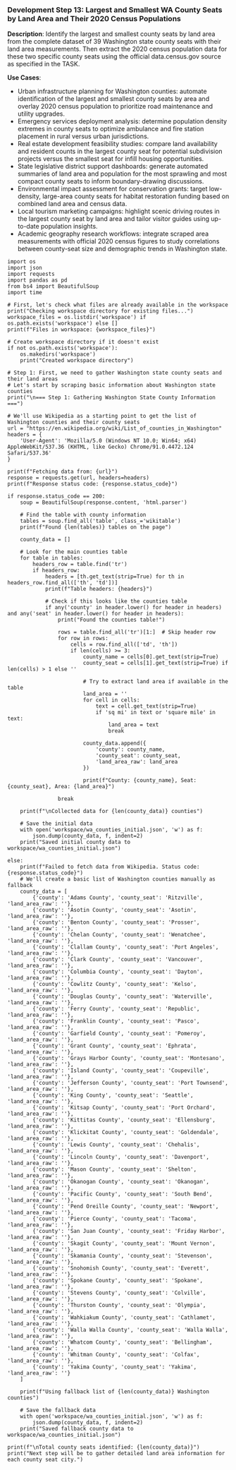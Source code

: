 ### Development Step 13: Largest and Smallest WA County Seats by Land Area and Their 2020 Census Populations

**Description**: Identify the largest and smallest county seats by land area from the complete dataset of 39 Washington state county seats with their land area measurements. Then extract the 2020 census population data for these two specific county seats using the official data.census.gov source as specified in the TASK.

**Use Cases**:
- Urban infrastructure planning for Washington counties: automate identification of the largest and smallest county seats by area and overlay 2020 census population to prioritize road maintenance and utility upgrades.
- Emergency services deployment analysis: determine population density extremes in county seats to optimize ambulance and fire station placement in rural versus urban jurisdictions.
- Real estate development feasibility studies: compare land availability and resident counts in the largest county seat for potential subdivision projects versus the smallest seat for infill housing opportunities.
- State legislative district support dashboards: generate automated summaries of land area and population for the most sprawling and most compact county seats to inform boundary-drawing discussions.
- Environmental impact assessment for conservation grants: target low-density, large-area county seats for habitat restoration funding based on combined land area and census data.
- Local tourism marketing campaigns: highlight scenic driving routes in the largest county seat by land area and tailor visitor guides using up-to-date population insights.
- Academic geography research workflows: integrate scraped area measurements with official 2020 census figures to study correlations between county-seat size and demographic trends in Washington state.

```
import os
import json
import requests
import pandas as pd
from bs4 import BeautifulSoup
import time

# First, let's check what files are already available in the workspace
print("Checking workspace directory for existing files...")
workspace_files = os.listdir('workspace') if os.path.exists('workspace') else []
print(f"Files in workspace: {workspace_files}")

# Create workspace directory if it doesn't exist
if not os.path.exists('workspace'):
    os.makedirs('workspace')
    print("Created workspace directory")

# Step 1: First, we need to gather Washington state county seats and their land areas
# Let's start by scraping basic information about Washington state counties
print("\n=== Step 1: Gathering Washington State County Information ===")

# We'll use Wikipedia as a starting point to get the list of Washington counties and their county seats
url = "https://en.wikipedia.org/wiki/List_of_counties_in_Washington"
headers = {
    'User-Agent': 'Mozilla/5.0 (Windows NT 10.0; Win64; x64) AppleWebKit/537.36 (KHTML, like Gecko) Chrome/91.0.4472.124 Safari/537.36'
}

print(f"Fetching data from: {url}")
response = requests.get(url, headers=headers)
print(f"Response status code: {response.status_code}")

if response.status_code == 200:
    soup = BeautifulSoup(response.content, 'html.parser')
    
    # Find the table with county information
    tables = soup.find_all('table', class_='wikitable')
    print(f"Found {len(tables)} tables on the page")
    
    county_data = []
    
    # Look for the main counties table
    for table in tables:
        headers_row = table.find('tr')
        if headers_row:
            headers = [th.get_text(strip=True) for th in headers_row.find_all(['th', 'td'])]
            print(f"Table headers: {headers}")
            
            # Check if this looks like the counties table
            if any('county' in header.lower() for header in headers) and any('seat' in header.lower() for header in headers):
                print("Found the counties table!")
                
                rows = table.find_all('tr')[1:]  # Skip header row
                for row in rows:
                    cells = row.find_all(['td', 'th'])
                    if len(cells) >= 3:
                        county_name = cells[0].get_text(strip=True)
                        county_seat = cells[1].get_text(strip=True) if len(cells) > 1 else ''
                        
                        # Try to extract land area if available in the table
                        land_area = ''
                        for cell in cells:
                            text = cell.get_text(strip=True)
                            if 'sq mi' in text or 'square mile' in text:
                                land_area = text
                                break
                        
                        county_data.append({
                            'county': county_name,
                            'county_seat': county_seat,
                            'land_area_raw': land_area
                        })
                        
                        print(f"County: {county_name}, Seat: {county_seat}, Area: {land_area}")
                
                break
    
    print(f"\nCollected data for {len(county_data)} counties")
    
    # Save the initial data
    with open('workspace/wa_counties_initial.json', 'w') as f:
        json.dump(county_data, f, indent=2)
    print("Saved initial county data to workspace/wa_counties_initial.json")
    
else:
    print(f"Failed to fetch data from Wikipedia. Status code: {response.status_code}")
    # We'll create a basic list of Washington counties manually as fallback
    county_data = [
        {'county': 'Adams County', 'county_seat': 'Ritzville', 'land_area_raw': ''},
        {'county': 'Asotin County', 'county_seat': 'Asotin', 'land_area_raw': ''},
        {'county': 'Benton County', 'county_seat': 'Prosser', 'land_area_raw': ''},
        {'county': 'Chelan County', 'county_seat': 'Wenatchee', 'land_area_raw': ''},
        {'county': 'Clallam County', 'county_seat': 'Port Angeles', 'land_area_raw': ''},
        {'county': 'Clark County', 'county_seat': 'Vancouver', 'land_area_raw': ''},
        {'county': 'Columbia County', 'county_seat': 'Dayton', 'land_area_raw': ''},
        {'county': 'Cowlitz County', 'county_seat': 'Kelso', 'land_area_raw': ''},
        {'county': 'Douglas County', 'county_seat': 'Waterville', 'land_area_raw': ''},
        {'county': 'Ferry County', 'county_seat': 'Republic', 'land_area_raw': ''},
        {'county': 'Franklin County', 'county_seat': 'Pasco', 'land_area_raw': ''},
        {'county': 'Garfield County', 'county_seat': 'Pomeroy', 'land_area_raw': ''},
        {'county': 'Grant County', 'county_seat': 'Ephrata', 'land_area_raw': ''},
        {'county': 'Grays Harbor County', 'county_seat': 'Montesano', 'land_area_raw': ''},
        {'county': 'Island County', 'county_seat': 'Coupeville', 'land_area_raw': ''},
        {'county': 'Jefferson County', 'county_seat': 'Port Townsend', 'land_area_raw': ''},
        {'county': 'King County', 'county_seat': 'Seattle', 'land_area_raw': ''},
        {'county': 'Kitsap County', 'county_seat': 'Port Orchard', 'land_area_raw': ''},
        {'county': 'Kittitas County', 'county_seat': 'Ellensburg', 'land_area_raw': ''},
        {'county': 'Klickitat County', 'county_seat': 'Goldendale', 'land_area_raw': ''},
        {'county': 'Lewis County', 'county_seat': 'Chehalis', 'land_area_raw': ''},
        {'county': 'Lincoln County', 'county_seat': 'Davenport', 'land_area_raw': ''},
        {'county': 'Mason County', 'county_seat': 'Shelton', 'land_area_raw': ''},
        {'county': 'Okanogan County', 'county_seat': 'Okanogan', 'land_area_raw': ''},
        {'county': 'Pacific County', 'county_seat': 'South Bend', 'land_area_raw': ''},
        {'county': 'Pend Oreille County', 'county_seat': 'Newport', 'land_area_raw': ''},
        {'county': 'Pierce County', 'county_seat': 'Tacoma', 'land_area_raw': ''},
        {'county': 'San Juan County', 'county_seat': 'Friday Harbor', 'land_area_raw': ''},
        {'county': 'Skagit County', 'county_seat': 'Mount Vernon', 'land_area_raw': ''},
        {'county': 'Skamania County', 'county_seat': 'Stevenson', 'land_area_raw': ''},
        {'county': 'Snohomish County', 'county_seat': 'Everett', 'land_area_raw': ''},
        {'county': 'Spokane County', 'county_seat': 'Spokane', 'land_area_raw': ''},
        {'county': 'Stevens County', 'county_seat': 'Colville', 'land_area_raw': ''},
        {'county': 'Thurston County', 'county_seat': 'Olympia', 'land_area_raw': ''},
        {'county': 'Wahkiakum County', 'county_seat': 'Cathlamet', 'land_area_raw': ''},
        {'county': 'Walla Walla County', 'county_seat': 'Walla Walla', 'land_area_raw': ''},
        {'county': 'Whatcom County', 'county_seat': 'Bellingham', 'land_area_raw': ''},
        {'county': 'Whitman County', 'county_seat': 'Colfax', 'land_area_raw': ''},
        {'county': 'Yakima County', 'county_seat': 'Yakima', 'land_area_raw': ''}
    ]
    
    print(f"Using fallback list of {len(county_data)} Washington counties")
    
    # Save the fallback data
    with open('workspace/wa_counties_initial.json', 'w') as f:
        json.dump(county_data, f, indent=2)
    print("Saved fallback county data to workspace/wa_counties_initial.json")

print(f"\nTotal county seats identified: {len(county_data)}")
print("Next step will be to gather detailed land area information for each county seat city.")
```